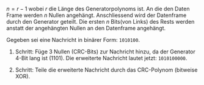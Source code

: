 $n = r-1$ wobei $r$ die Länge des Generatorpolynoms ist. An die den Daten Frame werden $n$ Nullen angehängt. Anschliessend wird der Datenframe durch den Generator geteilt. Die ersten $n$ Bits(von Links) des Rests werden anstatt der angehängten Nullen an den Datenframe angehängt.

Gegeben sei eine Nachricht in binärer Form: `1010100`.

1. Schritt: Füge 3 Nullen (CRC-Bits) zur Nachricht hinzu, da der Generator 4-Bit lang ist (1101). Die erweiterte Nachricht lautet jetzt: `1010100000`.
    
2. Schritt: Teile die erweiterte Nachricht durch das CRC-Polynom (bitweise XOR).

